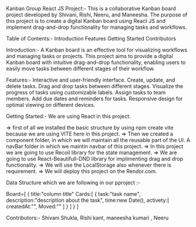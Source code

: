 Kanban Group React JS Project:-
This is a collaborative Kanban board project developed by Shivani, Rishi, Neeru, and Maneesha. The purpose of this project is to create a digital Kanban board using React JS and implement drag-and-drop functionality for managing tasks and workflows.

Table of Contents:-
Introduction
Features
Getting Started
Contributors

Introduction:-
A Kanban board is an effective tool for visualizing workflows and managing tasks or projects. This project aims to provide a digital Kanban board with intuitive drag-and-drop functionality, enabling users to easily move tasks between different stages of their workflow.

Features:-
Interactive and user-friendly interface.
Create, update, and delete tasks.
Drag and drop tasks between different stages.
Visualize the progress of tasks using customizable labels.
Assign tasks to team members.
Add due dates and reminders for tasks.
Responsive design for optimal viewing on different devices.

Getting Started:-
We are using React in this project.

=> first of all we installed the basic structure by using npm create vite because we are using VITE here in this project.
=> Then we created a component folder, in which we will maintain all the reusable part of the UI. A navBar folder in which we maintin navbar of this project.
=> In this project we are going to use Recoil library for the state management.
=> We are going to use React-Beautifull-DND library for implimenting drag and drop functionality.
=> We will use the LocalStorage also whenever there is requirement.
=> We will deploy this project on the Rendor.com.

Data Structure which we are following in our pproject :-


Board=[
    {
        title:"column title"
        Cards:[
            {
                task:"task name",
                description:"description about the task",
                time:new Date(),
                activety:[
                    createdAt:"",
                    Moved:""
                ]
            }
        ]
    }
]



Contributors:-
Shivani Shukla,
Rishi kant,
maneesha kumari ,
Neeru
